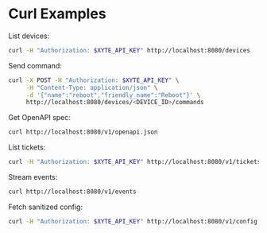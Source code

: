 # Curl Examples

List devices:
```bash
curl -H "Authorization: $XYTE_API_KEY" http://localhost:8080/devices
```

Send command:
```bash
curl -X POST -H "Authorization: $XYTE_API_KEY" \
     -H "Content-Type: application/json" \
     -d '{"name":"reboot","friendly_name":"Reboot"}' \
     http://localhost:8080/devices/<DEVICE_ID>/commands
```

Get OpenAPI spec:
```bash
curl http://localhost:8080/v1/openapi.json
```

List tickets:
```bash
curl -H "Authorization: $XYTE_API_KEY" http://localhost:8080/v1/tickets
```

Stream events:
```bash
curl http://localhost:8080/v1/events
```

Fetch sanitized config:
```bash
curl -H "Authorization: $XYTE_API_KEY" http://localhost:8080/v1/config
```

